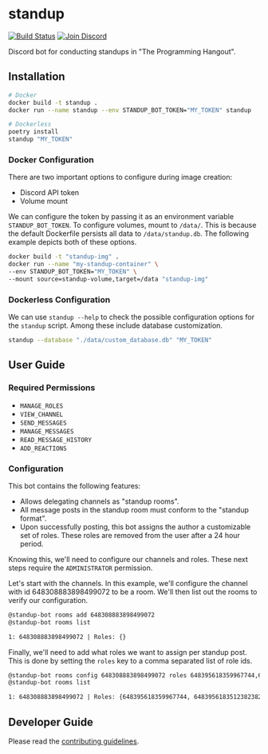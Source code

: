 # standup

[![Build Status](https://travis-ci.com/skippi/standup.svg?branch=master)](https://travis-ci.com/skippi/standup)
[![Join Discord](https://discordapp.com/api/guilds/244230771232079873/embed.png)](https://discord.gg/programming)

Discord bot for conducting standups in "The Programming Hangout".

## Installation

```bash
# Docker
docker build -t standup .
docker run --name standup --env STANDUP_BOT_TOKEN="MY_TOKEN" standup

# Dockerless
poetry install
standup "MY_TOKEN"
```

### Docker Configuration

There are two important options to configure during image creation:

- Discord API token
- Volume mount

We can configure the token by passing it as an environment variable
`STANDUP_BOT_TOKEN`. To configure volumes, mount to `/data/`. This is because
the default Dockerfile persists all data to `/data/standup.db`. The following
example depicts both of these options.

```bash
docker build -t "standup-img" .
docker run --name "my-standup-container" \
--env STANDUP_BOT_TOKEN="MY_TOKEN" \
--mount source=standup-volume,target=/data "standup-img"
```

### Dockerless Configuration

We can use `standup --help` to check the possible configuration options for the
`standup` script. Among these include database customization.

```bash
standup --database "./data/custom_database.db" "MY_TOKEN"
```

## User Guide

### Required Permissions

- `MANAGE_ROLES`
- `VIEW_CHANNEL`
- `SEND_MESSAGES`
- `MANAGE_MESSAGES`
- `READ_MESSAGE_HISTORY`
- `ADD_REACTIONS`

### Configuration

This bot contains the following features:

- Allows delegating channels as "standup rooms".
- All message posts in the standup room must conform to the "standup format".
- Upon successfully posting, this bot assigns the author a customizable set of roles.
  These roles are removed from the user after a 24 hour period.

Knowing this, we'll need to configure our channels and roles. These next steps
require the `ADMINISTRATOR` permission.

Let's start with the channels. In this example, we'll configure the channel with id
648308883898499072 to be a room. We'll then list out the rooms to verify our
configuration.

```txt
@standup-bot rooms add 648308883898499072
@standup-bot rooms list

1: 648308883898499072 | Roles: {}
```

Finally, we'll need to add what roles we want to assign per standup post.
This is done by setting the `roles` key to a comma separated list of role ids.

```txt
@standup-bot rooms config 648308883898499072 roles 648395618359967744,6483956183512382382
@standup-bot rooms list

1: 648308883898499072 | Roles: {648395618359967744, 6483956183512382382}
```

## Developer Guide

Please read the [contributing guidelines](./CONTRIBUTING.md).
